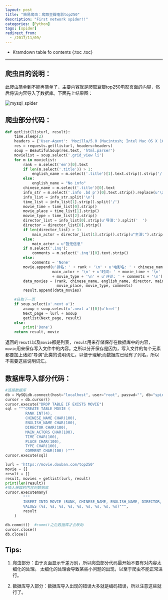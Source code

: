 ```yaml
---
layout: post
title: "简易爬虫：爬取豆瓣电影top250"
description: "First network spider!!"
categories: [Python]
tags: [spider]
redirect_from:
  - /2017/11/09/
---
```


* Kramdown table fo contents
{:toc .toc}

---

## 爬虫目的说明：

此爬虫简单到不能再简单了，主要内容就是爬取豆瓣top250电影页面的内容，然后将该内容导入了数据库。下面先上结果图：

![mysql_spider](http://oq782gkz3.bkt.clouddn.com/2017-11-09%2016_54_38-movie%20@spider%20%28spider%29%20-%20%E8%A1%A8%20-%20Navicat%20for%20MySQL.png)

## 爬虫部分代码：

```python
def getlist(listurl, result):
    time.sleep(2)
    headers = {'User-Agent': 'Mozilla/5.0 (Macintosh; Intel Mac OS X 10_11_2) AppleWebKit/537.36 (KHTML, like Gecko) Chrome/47.0.2526.80 Safari/537.36'}
    res = requests.get(listurl, headers=headers)
    soup = BeautifulSoup(res.text, 'html.parser')
    movielist = soup.select('.grid_view li')
    for m in movielist:
        rank = m.select('em')[0].text
        if len(m.select('.title')) > 1:
            english_name = m.select('.title')[1].text.strip().strip('/').strip()
        else:
            english_name = "No info"
        chinese_name = m.select('.title')[0].text
        info_str = m.select('.info .bd p')[0].text.strip().replace(u'\xa0', u' ')
        info_list = info_str.split('\n')
        time_list = info_list[1].strip().split('/')
        movie_time = time_list[0].strip()
        movie_place = time_list[1].strip()
        movie_type = time_list[2].strip()
        director_list = info_list[0].strip(u'导演:').split('  ')
        director = director_list[0].strip()
        if len(director_list) > 1:
            main_actor = director_list[1].strip().strip(u"主演:").strip()
        else:
            main_actor = u"暂无信息"
        if m.select('.inq'):
            comments = m.select('.inq')[0].text.strip()
        else:
            comments = 'None'
        movie.append(u'排名: ' + rank + '\n' + u'电影名: ' + chinese_name + '\n' +  u'导演: ' + director + '\n' +  u'主演: ' +
                     main_actor + '\n' + u'时间: ' + movie_time + '\n' + u'产地： '+ movie_place + '\n'+ u'类型： '
                     + movie_type + '\n' + u'评论: ' + comments + '\n')
        data_movies = (rank, chinese_name, english_name, director, main_actor, movie_time,
                       movie_place, movie_type, comments)
        result.append(data_movies)

    #获取下一页        
    if soup.select(u'.next a'):
        asoup = soup.select(u'.next a')[0][u'href']
        Next_page = lurl + asoup
        getlist(Next_page, result)
    else:
        print('Done')
    return result, movie
```

返回的`resutl`以及`movie`都是列表，`result`用来存储保存在数据库中的内容，`movie`用来保存写入文件中的内容。之所以分开保存是因为，写入文件的每个元素都要加上诸如”导演“此类的说明词汇，以便于理解;而数据库已经有了列名，所以不需要这些说明词汇。

## 数据库导入部分代码：

```python
#连接数据库
db = MySQLdb.connect(host="localhost", user="root", passwd="", db="spider", use_unicode=True, charset="utf8")
cursor = db.cursor()
cursor.execute("DROP TABLE IF EXISTS MOVIE")
sql = """CREATE TABLE MOVIE (
         RANK INT(4),
         CHINESE_NAME CHAR(100),
         ENGLISH_NAME CHAR(100),
         DIRECTOR CHAR(100),
         MAIN_ACTORS CHAR(100),
         TIME CHAR(100),
         PLACE CHAR(100),
         TYPE CHAR(100),
         COMMENT CHAR(100) )"""
cursor.execute(sql)

lurl = 'https://movie.douban.com/top250'
movie = []
result = []
result, movies = getlist(lurl, result)
print(len(result))
#插入获取的内容到数据库
cursor.executemany(
        """
        INSERT INTO MOVIE (RANK, CHINESE_NAME, ENGLISH_NAME, DIRECTOR, MAIN_ACTORS, TIME, PLACE, TYPE, COMMENT) 
        VALUES (%s, %s, %s, %s, %s, %s, %s, %s, %s)""",
        result
    )
	
db.commit()  #commit之后数据库才会改动
cursor.close()
db.close()
```

## Tips:

1. 爬虫部分：由于页面显示千差万别，所以爬虫部分代码最开始不要有对内容太细化的处理。
太细化的处理会导致某些小问题的出现，以至于爬虫不能正常进行。

2. 数据库导入部分：数据库导入出现的错误大多就是编码错误，所以注意这些就行了。


